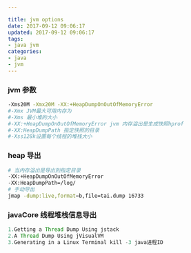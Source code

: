 ```yaml
---

title: jvm options
date: 2017-09-12 09:06:17
updated: 2017-09-12 09:06:17
tags:
- java jvm
categories:
- java
- jvm
---
```


### jvm 参数

```bash
-Xms20M -Xmx20M -XX:+HeapDumpOnOutOfMemoryError
#-Xmx JVM最大可用内存为
#-Xms 最小堆的大小
#-XX:+HeapDumpOnOutOfMemoryError jvm 内存溢出是生成快照hprof
#-XX:HeapDumpPath 指定快照的目录
#-Xss128k设置每个线程的堆栈大小

```

### heap 导出

```bash
# 当内存溢出是导出到指定目录
-XX:+HeapDumpOnOutOfMemoryError 
-XX:HeapDumpPath=/log/
# 手动导出
jmap -dump:live,format=b,file=tai.dump 16733
```

 

### javaCore 线程堆栈信息导出

```java
1.Getting a Thread Dump Using jstack
2.A Thread Dump Using jVisualVM
3.Generating in a Linux Terminal kill -3 java进程ID
```



